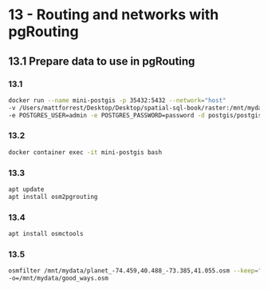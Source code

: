 # 13 - Routing and networks with pgRouting

## 13.1 Prepare data to use in pgRouting

### 13.1

```sh
docker run --name mini-postgis -p 35432:5432 --network="host" 
-v /Users/mattforrest/Desktop/Desktop/spatial-sql-book/raster:/mnt/mydata 
-e POSTGRES_USER=admin -e POSTGRES_PASSWORD=password -d postgis/postgis:15-master
```

### 13.2

```sh
docker container exec -it mini-postgis bash
```

### 13.3

```sh
apt update
apt install osm2pgrouting
```

### 13.4

```sh
apt install osmctools
```

### 13.5

```sh
osmfilter /mnt/mydata/planet_-74.459,40.488_-73.385,41.055.osm --keep="highway=" \
-o=/mnt/mydata/good_ways.osm
```







